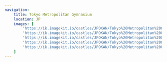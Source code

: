 ```yaml
---
navigation:
    title: Tokyo Metropolitan Gymnasium
    location: JP
    images: [
        'https://ik.imagekit.io/castles/JPOKAN/Tokyo%20Metropolitan%20Gymnasium/2Z7A0436.webp?updatedAt=1727370817042',
        'https://ik.imagekit.io/castles/JPOKAN/Tokyo%20Metropolitan%20Gymnasium/2Z7A0440.webp?updatedAt=1727370816518',
        'https://ik.imagekit.io/castles/JPOKAN/Tokyo%20Metropolitan%20Gymnasium/2Z7A0488.webp?updatedAt=1727370820728',
        'https://ik.imagekit.io/castles/JPOKAN/Tokyo%20Metropolitan%20Gymnasium/2Z7A0500.webp?updatedAt=1727370820818',
        'https://ik.imagekit.io/castles/JPOKAN/Tokyo%20Metropolitan%20Gymnasium/2Z7A0680.webp?updatedAt=1727370816130'
    ]
---
```

#
